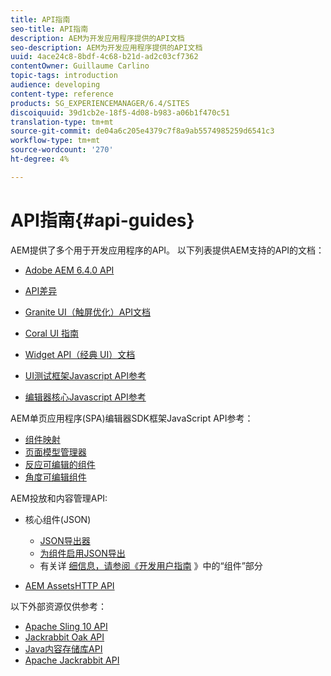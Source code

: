```yaml
---
title: API指南
seo-title: API指南
description: AEM为开发应用程序提供的API文档
seo-description: AEM为开发应用程序提供的API文档
uuid: 4ace24c8-8bdf-4c68-b21d-ad2c03cf7362
contentOwner: Guillaume Carlino
topic-tags: introduction
audience: developing
content-type: reference
products: SG_EXPERIENCEMANAGER/6.4/SITES
discoiquuid: 39d1cb2e-18f5-4d08-b983-a06b1f470c51
translation-type: tm+mt
source-git-commit: de04a6c205e4379c7f8a9ab5574985259d6541c3
workflow-type: tm+mt
source-wordcount: '270'
ht-degree: 4%

---
```



# API指南{#api-guides}

AEM提供了多个用于开发应用程序的API。 以下列表提供AEM支持的API的文档：

* [Adobe AEM 6.4.0 API](https://helpx.adobe.com/experience-manager/6-4/sites/developing/using/reference-materials/javadoc/index.html)

* [API差异](https://helpx.adobe.com/experience-manager/6-4/sites/developing/using/reference-materials/diff-previous/changes.html)

* [Granite UI（触屏优化）API文档](https://helpx.adobe.com/experience-manager/6-4/sites/developing/using/reference-materials/granite-ui/api/index.html)

* [Coral UI 指南](https://helpx.adobe.com/experience-manager/6-4/sites/developing/using/reference-materials/coral-ui/coralui3/index.html)

* [Widget API（经典 UI）文档](https://helpx.adobe.com/experience-manager/6-4/sites/developing/using/reference-materials/widgets-api/index.html)

* [UI测试框架Javascript API参考](https://helpx.adobe.com/experience-manager/6-4/sites/developing/using/reference-materials/test-api/index.html)

* [编辑器核心Javascript API参考](https://helpx.adobe.com/experience-manager/6-4/sites/developing/using/reference-materials/jsdoc/ui-touch/editor-core/index.html)

AEM单页应用程序(SPA)编辑器SDK框架JavaScript API参考：

* [组件映射](https://www.npmjs.com/package/@adobe/aem-spa-component-mapping)
* [页面模型管理器](https://www.npmjs.com/package/@adobe/aem-spa-page-model-manager)
* [反应可编辑的组件](https://www.npmjs.com/package/@adobe/aem-react-editable-components)
* [角度可编辑组件](https://www.npmjs.com/package/@adobe/aem-angular-editable-components)

AEM投放和内容管理API:

* 核心组件(JSON)

   * [JSON导出器](/help/sites-developing/json-exporter.md)
   * [为组件启用JSON导出](/help/sites-developing/json-exporter-components.md)
   * 有关详 [细信息，请参阅《开发用户指南](https://helpx.adobe.com/experience-manager/6-4/sites/developing/user-guide.html?topic=/experience-manager/6-4/sites/developing/morehelp/components.ug.js) 》中的“组件”部分

* [AEM AssetsHTTP API](/help/assets/mac-api-assets.md)

以下外部资源仅供参考：

* [Apache Sling 10 API](https://sling.apache.org/apidocs/sling10/)
* [Jackrabbit Oak API](https://jackrabbit.apache.org/oak/docs/oak_api/overview.html)
* [Java内容存储库API](https://docs.adobe.com/docs/en/spec/javax.jcr/javadocs/jcr-2.0/index.html)
* [Apache Jackrabbit API](https://jackrabbit.apache.org/api)
